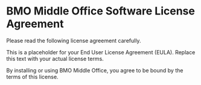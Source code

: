 # BMO Middle Office Software License Agreement

Please read the following license agreement carefully.

This is a placeholder for your End User License Agreement (EULA). Replace this text with your actual license terms.


By installing or using BMO Middle Office, you agree to be bound by the terms of this license.
